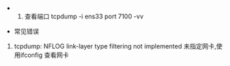 - 1. 查看端口
tcpdump -i ens33  port 7100 -vv


- 常见错误
1. tcpdump: NFLOG link-layer type filtering not implemented
  未指定网卡,使用ifconfig 查看网卡
